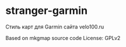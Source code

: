 stranger-garmin
===============

Стиль карт для Garmin сайта velo100.ru


Based on mkgmap source code
License: GPLv2
